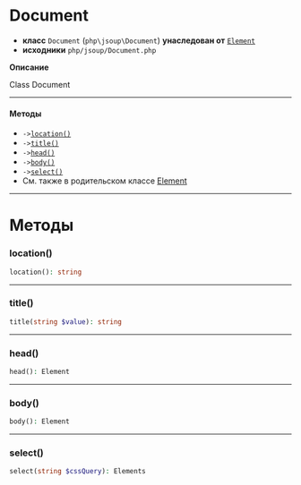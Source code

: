 # Document

- **класс** `Document` (`php\jsoup\Document`) **унаследован от** [`Element`](https://github.com/jphp-compiler/jphp/blob/master/exts/jphp-jsoup-ext/api-docs/classes/php/jsoup/Element.ru.md)
- **исходники** `php/jsoup/Document.php`

**Описание**

Class Document

---

#### Методы

- `->`[`location()`](#method-location)
- `->`[`title()`](#method-title)
- `->`[`head()`](#method-head)
- `->`[`body()`](#method-body)
- `->`[`select()`](#method-select)
- См. также в родительском классе [Element](https://github.com/jphp-compiler/jphp/blob/master/exts/jphp-jsoup-ext/api-docs/classes/php/jsoup/Element.ru.md)

---
# Методы

<a name="method-location"></a>

### location()
```php
location(): string
```

---

<a name="method-title"></a>

### title()
```php
title(string $value): string
```

---

<a name="method-head"></a>

### head()
```php
head(): Element
```

---

<a name="method-body"></a>

### body()
```php
body(): Element
```

---

<a name="method-select"></a>

### select()
```php
select(string $cssQuery): Elements
```
